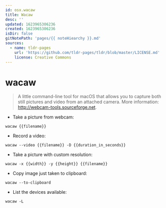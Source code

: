 ```yaml
---
id: osx.wacaw
title: Wacaw
desc: ''
updated: 1623965306236
created: 1623965306236
isDir: false
gitNotePath: 'pages/{{ noteHiearchy }}.md'
sources:
  - name: tldr-pages
    url: 'https://github.com/tldr-pages/tldr/blob/master/LICENSE.md'
    license: Creative Commons
---
```

# wacaw

> A little command-line tool for macOS that allows you to capture both still pictures and video from an attached camera.
> More information: <http://webcam-tools.sourceforge.net>.

- Take a picture from webcam:

`wacaw {{filename}}`

- Record a video:

`wacaw --video {{filename}} -D {{duration_in_seconds}}`

- Take a picture with custom resolution:

`wacaw -x {{width}} -y {{height}} {{filename}}`

- Copy image just taken to clipboard:

`wacaw --to-clipboard`

- List the devices available:

`wacaw -L`

